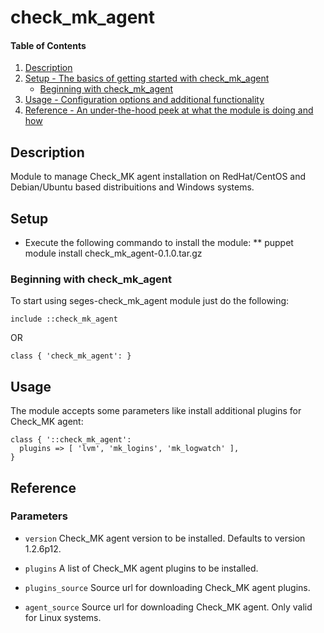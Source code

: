 # check_mk_agent

#### Table of Contents

1. [Description](#description)
2. [Setup - The basics of getting started with check_mk_agent](#setup)
    * [Beginning with check_mk_agent](#beginning-with-check_mk_agent)
3. [Usage - Configuration options and additional functionality](#usage)
4. [Reference - An under-the-hood peek at what the module is doing and how](#reference)

## Description

Module to manage Check_MK agent installation on
RedHat/CentOS and Debian/Ubuntu based distribuitions and Windows systems.

## Setup

* Execute the following commando to install the module:
** puppet module install check_mk_agent-0.1.0.tar.gz

### Beginning with check_mk_agent

To start using seges-check_mk_agent module just do the following:

```
include ::check_mk_agent
```

OR

```
class { 'check_mk_agent': }
```

## Usage

The module accepts some parameters like install additional plugins for Check_MK agent:

```
class { '::check_mk_agent':
  plugins => [ 'lvm', 'mk_logins', 'mk_logwatch' ],
}
```

## Reference

### Parameters

* `version`
Check_MK agent version to be installed.
Defaults to version 1.2.6p12.

* `plugins`
A list of Check_MK agent plugins to be installed.

* `plugins_source`
Source url for downloading Check_MK agent plugins.

* `agent_source`
Source url for downloading Check_MK agent. Only valid for Linux systems.
